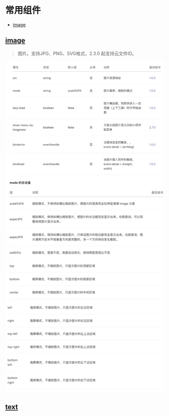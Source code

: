 <span id="0"></span>
# 常用组件
- [image](#image)




<span id="image"></span>
## [image](#0)
> 图片。支持JPG、PNG、SVG格式，2.3.0 起支持云文件ID。  

![](../Res/WX_0x2_image.png)
![](../Res/WX_0x2_image_mode_1.png)
![](../Res/WX_0x2_image_mode_2.png)

## [text](#0)